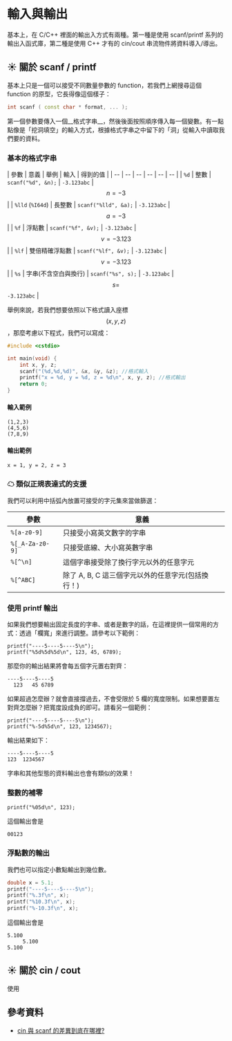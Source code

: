 # 輸入與輸出

基本上，在 C/C++ 裡面的輸出入方式有兩種。第一種是使用 scanf/printf 系列的輸出入函式庫，第二種是使用 C++ 才有的 cin/cout 串流物件將資料導入/導出。

## ☀ 關於 scanf / printf

基本上只是一個可以接受不同數量參數的 function，若我們上網搜尋這個 function 的原型，它長得像這個樣子：

```c++
int scanf ( const char * format, ... );
```

第一個參數要傳入一個__格式字串__，然後後面按照順序傳入每一個變數。有一點點像是「挖洞填空」的輸入方式，根據格式字串之中留下的「洞」從輸入中讀取我們要的資料。

### 基本的格式字串

| 參數 | 意義 | 舉例 | 輸入 | 得到的值 |
| -- | -- | -- | -- | -- | -- |
| `%d` | 整數 | ```scanf("%d", &n);``` | `-3.123abc` | $$n = -3$$ |
| `%lld` (`%I64d`) | 長整數 | ```scanf("%lld", &a);``` | `-3.123abc` | $$a = -3$$ |
| `%f` | 浮點數 | ```scanf("%f", &v);``` | `-3.123abc` | $$v = -3.123$$ |
| `%lf` | 雙倍精確浮點數 | ```scanf("%lf", &v);``` | `-3.123abc` | $$v = -3.123$$ |
| `%s` | 字串(不含空白與換行) | ```scanf("%s", s);``` | `-3.123abc` | $$s =$$ `-3.123abc` |

舉例來說，若我們想要依照以下格式讀入座標 $$(x, y, z)$$，那麼考慮以下程式，我們可以寫成：

```c++
#include <cstdio>

int main(void) {
    int x, y, z;
    scanf("(%d,%d,%d)", &x, &y, &z); //格式輸入
    printf("x = %d, y = %d, z = %d\n", x, y, z); //格式輸出
    return 0;
}
```

#### 輸入範例

```
(1,2,3)
(4,5,6)
(7,8,9)
```

#### 輸出範例

```
x = 1, y = 2, z = 3
```

### ☁ 類似正規表達式的支援

我們可以利用中括弧內放置可接受的字元集來當做篩選：

| 參數 | 意義 |
| -- | -- |
| `%[a-z0-9]` | 只接受小寫英文數字的字串 |
| `%[_A-Za-z0-9]` | 只接受底線、大小寫英數字串 |
| `%[^\n]` | 這個字串接受除了換行字元以外的任意字元 |
| `%[^ABC]` | 除了 A, B, C 這三個字元以外的任意字元(包括換行！) |

### 使用 printf 輸出

如果我們想要輸出固定長度的字串、或者是數字的話，在這裡提供一個常用的方式：透過「欄寬」來進行調整。請參考以下範例：

```
printf("----5----5----5\n");
printf("%5d%5d%5d\n", 123, 45, 6789);
```

那麼你的輸出結果將會每五個字元置右對齊：

```
----5----5----5
  123   45 6789
```

如果超過怎麼辦？就會直接撐過去，不會受限於 5 欄的寬度限制。如果想要置左對齊怎麼辦？把寬度設成負的即可。請看另一個範例：

```
printf("----5----5----5\n");
printf("%-5d%5d\n", 123, 1234567);
```

輸出結果如下：

```
----5----5----5
123  1234567
```

字串和其他型態的資料輸出也會有類似的效果！

### 整數的補零

```
printf("%05d\n", 123);
```

這個輸出會是

```
00123
```

### 浮點數的輸出

我們也可以指定小數點輸出到幾位數。

```c++
double x = 5.1;
printf("----5----5----5\n");
printf("%.3f\n", x);
printf("%10.3f\n", x);
printf("%-10.3f\n", x);
```

這個輸出會是

```
5.100
     5.100
5.100
```

## ☀ 關於 cin / cout

使用 

## 參考資料

* [cin 與 scanf 的差異到底在哪裡?](http://www.cplusplus.com/forum/beginner/34165/)
